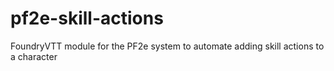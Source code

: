 # pf2e-skill-actions
FoundryVTT module for the PF2e system to automate adding skill actions to a character
